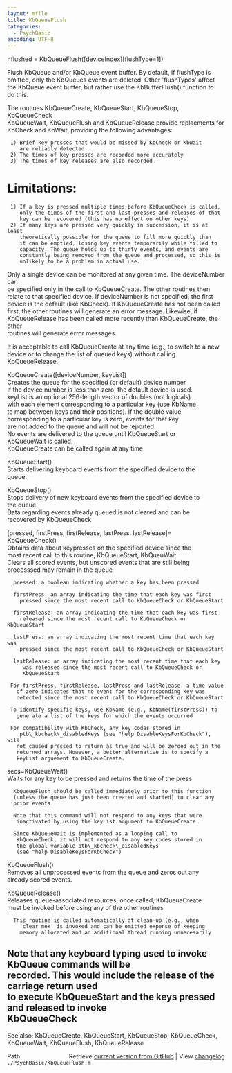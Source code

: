 ```yaml
---
layout: mfile
title: KbQueueFlush
categories:
  - PsychBasic
encoding: UTF-8
---
```


 nflushed = KbQueueFlush([deviceIndex][flushType=1])  

 Flush KbQueue and/or KbQueue event buffer. By default, if flushType is  
 omitted, only the KbQueues events are deleted. Other 'flushTypes' affect  
 the KbQueue event buffer, but rather use the KbBufferFlush() function to  
 do this.  

 The routines KbQueueCreate, KbQueueStart, KbQueueStop, KbQueueCheck  
  KbQueueWait, KbQueueFlush and KbQueueRelease provide replacments for  
  KbCheck and KbWait, providing the following advantages:  

     1) Brief key presses that would be missed by KbCheck or KbWait  
        are reliably detected  
     2) The times of key presses are recorded more accurately  
     3) The times of key releases are also recorded  

#  Limitations:  

     1) If a key is pressed multiple times before KbQueueCheck is called,  
        only the times of the first and last presses and releases of that  
        key can be recovered (this has no effect on other keys)  
     2) If many keys are pressed very quickly in succession, it is at least  
        theoretically possible for the queue to fill more quickly than  
        it can be emptied, losing key events temporarily while filled to  
        capacity. The queue holds up to thirty events, and events are  
        constantly being removed from the queue and processed, so this is  
        unlikely to be a problem in actual use.  

 Only a single device can be monitored at any given time. The deviceNumber can  
  be specified only in the call to KbQueueCreate. The other routines then  
  relate to that specified device. If deviceNumber is not specified, the first  
  device is the default (like KbCheck). If KbQueueCreate has not been called  
  first, the other routines will generate an error message. Likewise, if  
  KbQueueRelease has been called more recently than KbQueueCreate, the other  
  routines will generate error messages.  

 It is acceptable to call KbQueueCreate at any time (e.g., to switch to a new  
  device or to change the list of queued keys) without calling KbQueueRelease.  

  KbQueueCreate([deviceNumber, keyList])  
      Creates the queue for the specified (or default) device number  
        If the device number is less than zero, the default device is used.  
      keyList is an optional 256-length vector of doubles (not logicals)  
        with each element corresponding to a particular key (use KbName  
        to map between keys and their positions). If the double value  
        corresponding to a particular key is zero, events for that key  
        are not added to the queue and will not be reported.  
      No events are delivered to the queue until KbQueueStart or  
        KbQueueWait is called.  
      KbQueueCreate can be called again at any time  

  KbQueueStart()  
      Starts delivering keyboard events from the specified device to the  
        queue.  

  KbQueueStop()  
      Stops delivery of new keyboard events from the specified device to  
        the queue.  
      Data regarding events already queued is not cleared and can be  
        recovered by KbQueueCheck  

 [pressed, firstPress, firstRelease, lastPress, lastRelease]=  
   KbQueueCheck()  
      Obtains data about keypresses on the specified device since the  
        most recent call to this routine, KbQueueStart, KbQueuWait  
      Clears all scored events, but unscored events that are still being  
        processsed may remain in the queue  

      pressed: a boolean indicating whether a key has been pressed  

      firstPress: an array indicating the time that each key was first  
        pressed since the most recent call to KbQueueCheck or KbQueueStart  

      firstRelease: an array indicating the time that each key was first  
        released since the most recent call to KbQueueCheck or KbQueueStart  

      lastPress: an array indicating the most recent time that each key was  
        pressed since the most recent call to KbQueueCheck or KbQueueStart  

      lastRelease: an array indicating the most recent time that each key  
         was released since the most recent call to KbQueueCheck or  
         KbQueueStart  

     For firstPress, firstRelease, lastPress and lastRelease, a time value  
       of zero indicates that no event for the corresponding key was  
       detected since the most recent call to KbQueueCheck or KbQueueStart  

     To identify specific keys, use KbName (e.g., KbName(firstPress)) to  
       generate a list of the keys for which the events occurred  

     For compatibility with KbCheck, any key codes stored in  
        ptb\_kbcheck\_disabledKeys (see "help DisableKeysForKbCheck"), will  
       not caused pressed to return as true and will be zeroed out in the  
       returned arrays. However, a better alternative is to specify a  
       keyList arguement to KbQueueCreate.  

 secs=KbQueueWait()  
      Waits for any key to be pressed and returns the time of the press  

      KbQueueFlush should be called immediately prior to this function  
      (unless the queue has just been created and started) to clear any  
      prior events.  

      Note that this command will not respond to any keys that were  
       inactivated by using the keyList argument to KbQueueCreate.  

      Since KbQueueWait is implemented as a looping call to  
       KbQueueCheck, it will not respond to any key codes stored in  
       the global variable ptb\_kbcheck\_disabledKeys  
       (see "help DisableKeysForKbCheck")  

 KbQueueFlush()  
      Removes all unprocessed events from the queue and zeros out any  
       already scored events.  

 KbQueueRelease()  
      Releases queue-associated resources; once called, KbQueueCreate  
        must be invoked before using any of the other routines  

      This routine is called automatically at clean-up (e.g., when  
        'clear mex' is invoked and can be omitted expense of keeping  
        memory allocated and an additional thread running unnecesarily  

 Note that any keyboard typing used to invoke KbQueue commands will be  
  recorded. This would include the release of the carriage return used  
  to execute KbQueueStart and the keys pressed and released to invoke  
  KbQueueCheck  
----  

 See also: KbQueueCreate, KbQueueStart, KbQueueStop, KbQueueCheck,  
            KbQueueWait, KbQueueFlush, KbQueueRelease  


<div class="code_header" style="text-align:right;">
  <span style="float:left;">Path&nbsp;&nbsp;</span> <span class="counter">Retrieve <a href=
  "https://raw.github.com/Psychtoolbox-3/Psychtoolbox-3/beta/./PsychBasic/KbQueueFlush.m">current version from GitHub</a> | View <a href=
  "https://github.com/Psychtoolbox-3/Psychtoolbox-3/commits/beta/./PsychBasic/KbQueueFlush.m">changelog</a></span>
</div>
<div class="code">
  <code>./PsychBasic/KbQueueFlush.m</code>
</div>
